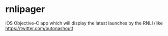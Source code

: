 # rnlipager
iOS Objective-C app which will display the latest launches by the RNLI (like https://twitter.com/outonashout)
